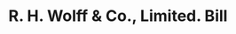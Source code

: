 ---
doi: 10.7916/D8TT631Q
date_other: '1890'
date_other_textual: 1890-1899
form: printed ephemera
genre:
- Invoices
name:
- R. H. Wolff & Co., Limited
object_in_context_url: https://biggert.cul.columbia.edu/items/view/ave_biggert_01099
subject_hierarchical_geographic:
- New York, New York, United States
subject_name:
- R. H. Wolff & Co., Limited
title: R. H. Wolff & Co., Limited. Bill
sort_title: R. H. Wolff & Co., Limited. Bill
call_number: ave_biggert_01099
coordinates:
- 40.71277777777778,-74.00583333333333
pid: ave_biggert_01099
identifiers: ave_biggert_01099
thumbnail: https://derivativo-2.library.columbia.edu/iiif/2/ldpd:344903/full/!256,256/0/native.jpg
permalink: "/items/ave_biggert_01099/"
layout: iiif-image-page
---